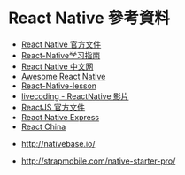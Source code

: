 # React Native 參考資料

- [React Native 官方文件][1]
- [React-Native学习指南][2]
- [React Native 中文网][3]
- [Awesome React Native][4]
- [React-Native-lesson][5]
- [livecoding - ReactNative 影片][6]
- [ReactJS 官方文件][7]
- [React Native Express][8]
- [React China][9]


* http://nativebase.io/
* http://strapmobile.com/native-starter-pro/


  [1]: https://facebook.github.io/react-native/docs/getting-started.html
  [2]: https://github.com/ele828/react-native-guide
  [3]: http://reactnative.cn/
  [4]: https://github.com/jondot/awesome-react-native
  [5]: https://github.com/vczero/react-native-lesson
  [6]: https://www.livecoding.tv/videos/?q=react%20native
  [7]: https://facebook.github.io/react/docs/getting-started.html
  [8]: http://www.reactnativeexpress.com/
  [9]: http://react-china.org/
